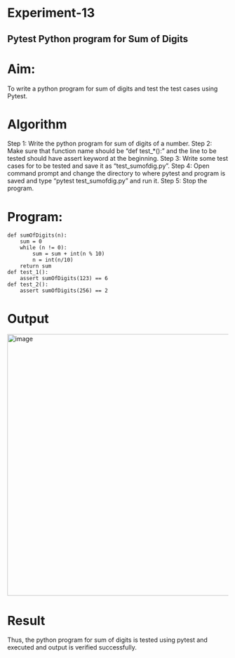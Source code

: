 # Experiment-13
## Pytest Python program for Sum of Digits 
# Aim: 
To write a python program for sum of digits and test the test cases using Pytest.
# Algorithm
Step 1: Write the python program for sum of digits of a number.
Step 2: Make sure that function name should be “def test_*():” and the line to be tested
should have assert keyword at the beginning.
Step 3: Write some test cases for to be tested and save it as “test_sumofdig.py”.
Step 4: Open command prompt and change the directory to where pytest and program is
saved and type “pytest test_sumofdig.py” and run it.
Step 5: Stop the program. 
# Program: 
```
def sumOfDigits(n): 
    sum = 0 
    while (n != 0): 
        sum = sum + int(n % 10) 
        n = int(n/10) 
    return sum 
def test_1(): 
    assert sumOfDigits(123) == 6 
def test_2(): 
    assert sumOfDigits(256) == 2
```
# Output
<img width="1545" height="596" alt="image" src="https://github.com/user-attachments/assets/55fbfdf7-ec11-405a-a1e8-c837604c920c" />

# Result
Thus, the python program for sum of digits is tested using pytest and executed and output is verified successfully.
